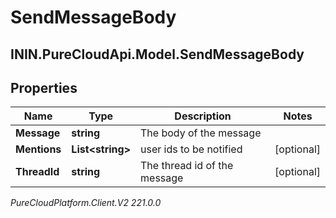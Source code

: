 # SendMessageBody

## ININ.PureCloudApi.Model.SendMessageBody

## Properties

|Name | Type | Description | Notes|
|------------ | ------------- | ------------- | -------------|
| **Message** | **string** | The body of the message | |
| **Mentions** | **List&lt;string&gt;** | user ids to be notified | [optional] |
| **ThreadId** | **string** | The thread id of the message | [optional] |



_PureCloudPlatform.Client.V2 221.0.0_
